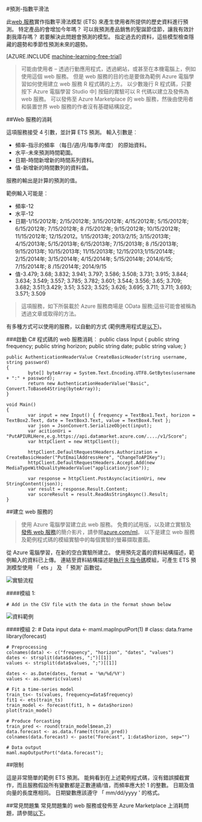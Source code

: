<properties 
    pageTitle="預測-指數平滑法 |Microsoft Azure" 
    description="Web 服務︰ 預測-指數平滑" 
    services="machine-learning" 
    documentationCenter="" 
    authors="xueshanz" 
    manager="jhubbard" 
    editor="cgronlun"/>

<tags 
    ms.service="machine-learning" 
    ms.workload="data-services" 
    ms.tgt_pltfrm="na" 
    ms.devlang="na" 
    ms.topic="article" 
    ms.date="08/17/2016" 
    ms.author="xueshzha"/> 


#<a name="forecasting---exponential-smoothing"></a>預測-指數平滑法 

此[web 服務]( https://datamarket.azure.com/dataset/aml_labs/ets)實作指數平滑法模型 (ETS) 來產生使用者所提供的歷史資料進行預測。 特定產品的會增加今年嗎？ 可以我預測產品銷售的聖誕節佳節，讓我有效計劃我庫存嗎？ 若要解決此問題會預測的模型。 指定過去的資料，這些模型檢查隱藏的趨勢和季節性預測未來的趨勢。  


[AZURE.INCLUDE [machine-learning-free-trial](../../includes/machine-learning-free-trial.md)]
 
>可能由使用者 – 透過行動應用程式，透過網站，或甚至在本機電腦上，例如使用這個 web 服務。 但是 web 服務的目的也是要做為範例 Azure 電腦學習如何使用建立 web 服務 R 程式碼的上方。 以少數幾行 R 程式碼，只要按下 Azure 電腦學習 Studio 中] 按鈕的實驗可以 R 代碼以建立及發佈為 web 服務。 可以發佈至 Azure Marketplace 的 web 服務，然後由使用者和裝置世界 web 服務的作者沒有基礎結構設定。
 
##<a name="consumption-of-web-service"></a>Web 服務的消耗 
 
這項服務接受 4 引數，並計算 ETS 預測。
輸入引數是︰

* 頻率-指示的頻率 （每日/週/月/每季/年度） 的原始資料。
* 水平-未來預測時間範圍。
* 日期-時間新增新的時間系列資料。
* 值-新增新的時間數列的資料值。

服務的輸出是計算的預測的值。

範例輸入可能是︰ 

* 頻率-12
* 水平-12
* 日期-1/15/2012年; 2/15/2012年; 3/15/2012年; 4/15/2012年; 5/15/2012年; 6/15/2012年; 7/15/2012年; 8 /15/2012年; 9/15/2012年; 10/15/2012年; 11/15/2012年; 12/15/2012。1/15/2013年; 2013/2/15; 3/15/2013年; 4/15/2013年; 5/15/2013年; 6/15/2013年; 7/15/2013年; 8 /15/2013年; 9/15/2013年; 10/15/2013年; 11/15/2013年; 12/15/2013;1/15/2014年; 2/15/2014年; 3/15/2014年; 4/15/2014年; 5/15/2014年; 2014/6/15; 7/15/2014年; 8 /15/2014年; 2014/9/15
* 值-3.479; 3.68; 3.832; 3.941; 3.797; 3.586; 3.508; 3.731; 3.915; 3.844; 3.634; 3.549; 3.557; 3.785; 3.782; 3.601; 3.544; 3.556; 3.65; 3.709; 3.682; 3.511;3.429; 3.51; 3.523; 3.525; 3.626; 3.695; 3.711; 3.711; 3.693; 3.571; 3.509
 
>這項服務，如下所裝載於 Azure 服務商場是 OData 服務;這些可能會被稱為透過文章或取得的方法。 

有多種方式可以使用的服務，以自動的方式 (範例應用程式是[以下](http://microsoftazuremachinelearning.azurewebsites.net/etsForecasting.aspx))。

###<a name="starting-c-code-for-web-service-consumption"></a>啟動 C# 程式碼的 web 服務消耗︰
    public class Input
    {
            public string frequency;
            public string horizon;
            public string date;
            public string value;
    }
    
    public AuthenticationHeaderValue CreateBasicHeader(string username, string password)
    {
            byte[] byteArray = System.Text.Encoding.UTF8.GetBytes(username + ":" + password);
            return new AuthenticationHeaderValue("Basic", Convert.ToBase64String(byteArray));
    }

    void Main()
    {
            var input = new Input() { frequency = TextBox1.Text, horizon = TextBox2.Text, date = TextBox3.Text, value = TextBox4.Text };
            var json = JsonConvert.SerializeObject(input);
            var acitionUri = "PutAPIURLHere,e.g.https://api.datamarket.azure.com/..../v1/Score";
            var httpClient = new HttpClient();
    
            httpClient.DefaultRequestHeaders.Authorization = CreateBasicHeader("PutEmailAddressHere", "ChangeToAPIKey");
            httpClient.DefaultRequestHeaders.Accept.Add(new MediaTypeWithQualityHeaderValue("application/json"));
    
            var response = httpClient.PostAsync(acitionUri, new StringContent(json));
            var result = response.Result.Content;
            var scoreResult = result.ReadAsStringAsync().Result;
    }



##<a name="creation-of-web-service"></a>建立 web 服務的 

>使用 Azure 電腦學習建立此 web 服務。 免費的試用版，以及建立實驗及[發佈 web 服務](machine-learning-publish-a-machine-learning-web-service.md)的簡介影片，請參閱[azure.com/ml](http://azure.com/ml)。 以下是建立 web 服務及範例程式碼的模組實驗中的每個實驗的螢幕擷取畫面。

從 Azure 電腦學習，在新的空白實驗所建立。 使用預先定義的資料結構描述，範例輸入的資料已上傳。 連結至資料結構描述是[執行 R 指令碼][execute-r-script]模組，可產生 ETS 預測模型使用 「 ets 」 及 「 預測' 函數從。 


![實驗流程][2]

####<a name="module-1"></a>模組 1:
 
    # Add in the CSV file with the data in the format shown below 
![資料範例][3]   

####<a name="module-2"></a>模組 2:
    # Data input
    data <- maml.mapInputPort(1) # class: data.frame
    library(forecast)
    
    # Preprocessing
    colnames(data) <- c("frequency", "horizon", "dates", "values")
    dates <- strsplit(data$dates, ";")[[1]]
    values <- strsplit(data$values, ";")[[1]]
    
    dates <- as.Date(dates, format = '%m/%d/%Y')
    values <- as.numeric(values)
    
    # Fit a time-series model
    train_ts<- ts(values, frequency=data$frequency)
    fit1 <- ets(train_ts)
    train_model <- forecast(fit1, h = data$horizon)
    plot(train_model)
    
    # Produce forcasting
    train_pred <- round(train_model$mean,2)
    data.forecast <- as.data.frame(t(train_pred))
    colnames(data.forecast) <- paste("Forecast", 1:data$horizon, sep="")
    
    # Data output
    maml.mapOutputPort("data.forecast");

 
##<a name="limitations"></a>限制 

這是非常簡單的範例 ETS 預測。 能夠看到在上述範例程式碼，沒有錯誤攔截實作，而且服務假設所有變數都是正數連續/值，而頻率應大於 1 的整數。 日期及值向量的長度應相同。 日期變數應該遵守 「 mm/dd/yyyy ' 的格式。

##<a name="faq"></a>常見問題集
常見問題集的 web 服務或發佈至 Azure Marketplace 上消耗問題，請參閱[以下](machine-learning-marketplace-faq.md)。

[1]: ./media/machine-learning-r-csharp-forecasting-exponential-smoothing/ets-img1.png
[2]: ./media/machine-learning-r-csharp-forecasting-exponential-smoothing/ets-img2.png
[3]: ./media/machine-learning-r-csharp-forecasting-exponential-smoothing/ets-img3.png


<!-- Module References -->
[execute-r-script]: https://msdn.microsoft.com/library/azure/30806023-392b-42e0-94d6-6b775a6e0fd5/
 
